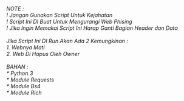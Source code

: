 <h6>NOTE :<br>! Jangan Gunakan Script Untuk Kejahatan<br>! Script Ini DI Buat Untuk Mengurangi Web Phising<br>! Jika Ingin Memakai Script Ini Harap Ganti Bagian Header dan Data<br><br> Jika Script Ini DI Run Akan Ada 2 Kemungkinan :<br>1. Webnya Mati<br>2. Web Di Hapus Oleh Owner<br><br>BAHAN :<br>* Python 3<br>* Module Requests<br>* Module Bs4<br>* Module Rich</h6>
